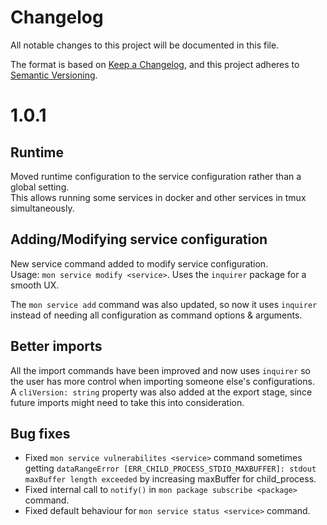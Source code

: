 # Changelog

All notable changes to this project will be documented in this file.

The format is based on [Keep a Changelog](https://keepachangelog.com/en/1.1.0/),
and this project adheres to [Semantic Versioning](https://semver.org/spec/v2.0.0.html).

# 1.0.1

## Runtime
Moved runtime configuration to the service configuration rather than a global setting.  
This allows running some services in docker and other services in tmux simultaneously. 

## Adding/Modifying service configuration
New service command added to modify service configuration.  
Usage: `mon service modify <service>`. Uses the `inquirer` package for a smooth UX.  

The `mon service add` command was also updated, so now it uses `inquirer` instead of needing all configuration as command options & arguments.

## Better imports
All the import commands have been improved and now uses `inquirer` so the user has more control when importing someone else's configurations.  
A `cliVersion: string` property was also added at the export stage, since future imports might need to take this into consideration. 

## Bug fixes
- Fixed `mon service vulnerabilites <service>` command sometimes getting `dataRangeError [ERR_CHILD_PROCESS_STDIO_MAXBUFFER]: stdout maxBuffer length exceeded` by increasing maxBuffer for child_process.
- Fixed internal call to `notify()` in `mon package subscribe <package>` command.
- Fixed default behaviour for `mon service status <service>` command.
